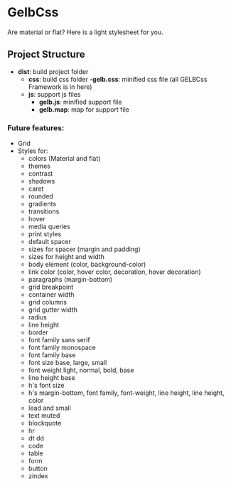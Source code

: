# GelbCss
Are material or flat? Here is a light stylesheet for you.

## Project Structure
- **dist**: build project folder
	- **css**: build css folder
		-**gelb.css**: minified css file (all GELBCss Framework is in here)
	- **js**: support js files
		- **gelb.js**: minified support file
		- **gelb.map**: map for support file



### Future features:
- Grid
- Styles for:
	- colors (Material and flat)
	- themes
	- contrast
	- shadows
	- caret
	- rounded
	- gradients
	- transitions
	- hover
	- media queries
	- print styles
	- default spacer
	- sizes for spacer (margin and padding)
	- sizes for height and width
	- body element (color, background-color)
	- link color (color, hover color, decoration, hover decoration)
	- paragraphs (margin-bottom)
	- grid breakpoint
	- container width
	- grid columns
	- grid gutter width
	- radius
	- line height
	- border
	- font family sans serif
	- font family monospace
	- font family base
	- font size base, large, small
	- font weight light, normal, bold, base
	- line height base
	- h's font size
	- h's margin-bottom, font family, font-weight, line height, line height, color
	- lead and small
	- text muted
	- blockquote
	- hr
	- dt dd
	- code
	- table
	- form
	- button
	- zindex
